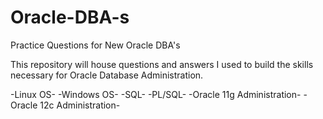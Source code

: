 # Oracle-DBA-s
Practice Questions for New Oracle DBA's

This repository will house questions and answers I used to build the skills necessary for  Oracle Database Administration.

-Linux OS-
-Windows OS-
-SQL-
-PL/SQL-
-Oracle 11g Administration-
-Oracle 12c Administration-

